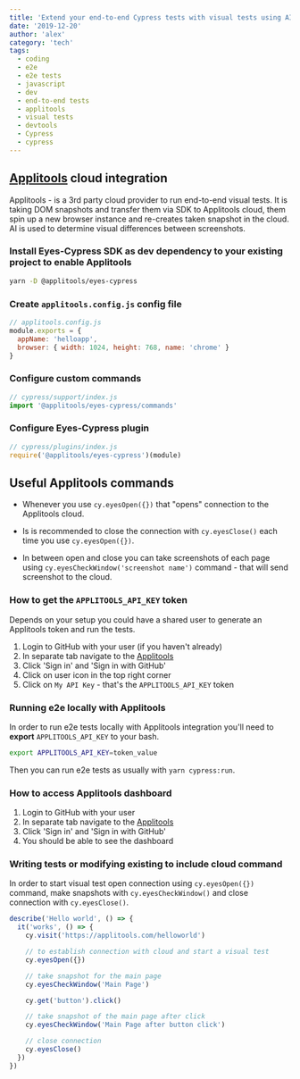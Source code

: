 ```yaml
---
title: 'Extend your end-to-end Cypress tests with visual tests using AI and Applitools'
date: '2019-12-20'
author: 'alex'
category: 'tech'
tags:
  - coding
  - e2e
  - e2e tests
  - javascript
  - dev
  - end-to-end tests
  - applitools
  - visual tests
  - devtools
  - Cypress
  - cypress
---
```


## [Applitools](https://applitools.com/) cloud integration

Applitools - is a 3rd party cloud provider to run end-to-end visual tests. It is taking DOM snapshots and transfer them via SDK to Applitools cloud, them spin up a new browser instance and re-creates taken snapshot in the cloud. AI is used to determine visual differences between screenshots.

### Install Eyes-Cypress SDK as dev dependency to your existing project to enable Applitools

```bash
yarn -D @applitools/eyes-cypress
```

### Create `applitools.config.js` config file

```javascript
// applitools.config.js
module.exports = {
  appName: 'helloapp',
  browser: { width: 1024, height: 768, name: 'chrome' }
}
```

### Configure custom commands

```javascript
// cypress/support/index.js
import '@applitools/eyes-cypress/commands'
```

### Configure Eyes-Cypress plugin

```javascript
// cypress/plugins/index.js
require('@applitools/eyes-cypress')(module)
```

## Useful Applitools commands

- Whenever you use `cy.eyesOpen({})` that "opens" connection to the Applitools cloud.

- Is is recommended to close the connection with `cy.eyesClose()` each time you use `cy.eyesOpen({})`.

- In between open and close you can take screenshots of each page using `cy.eyesCheckWindow('screenshot name')` command - that will send screenshot to the cloud.

### How to get the `APPLITOOLS_API_KEY` token

Depends on your setup you could have a shared user to generate an Applitools token and run the tests.

1. Login to GitHub with your user (if you haven't already)
2. In separate tab navigate to the [Applitools](https://applitools.com/)
3. Click 'Sign in' and 'Sign in with GitHub'
4. Click on user icon in the top right corner
5. Click on `My API Key` - that's the `APPLITOOLS_API_KEY` token

### Running e2e **locally** with Applitools

In order to run e2e tests locally with Applitools integration you'll need to **export** `APPLITOOLS_API_KEY` to your bash.

```bash
export APPLITOOLS_API_KEY=token_value
```

Then you can run e2e tests as usually with `yarn cypress:run`.

### How to access Applitools dashboard

1. Login to GitHub with your user
2. In separate tab navigate to the [Applitools](https://applitools.com/)
3. Click 'Sign in' and 'Sign in with GitHub'
4. You should be able to see the dashboard

### Writing tests or modifying existing to include cloud command

In order to start visual test open connection using `cy.eyesOpen({})` command, make snapshots with `cy.eyesCheckWindow()` and close connection with `cy.eyesClose()`.

```javascript
describe('Hello world', () => {
  it('works', () => {
    cy.visit('https://applitools.com/helloworld')

    // to establish connection with cloud and start a visual test
    cy.eyesOpen({})

    // take snapshot for the main page
    cy.eyesCheckWindow('Main Page')

    cy.get('button').click()

    // take snapshot of the main page after click
    cy.eyesCheckWindow('Main Page after button click')

    // close connection
    cy.eyesClose()
  })
})
```
